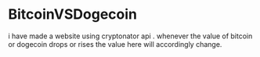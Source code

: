 # BitcoinVSDogecoin
i have made a website using cryptonator api . whenever the value of bitcoin or dogecoin drops or rises the value here will accordingly change. 
